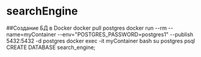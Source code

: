 # searchEngine

##Создание БД в Docker
docker pull postgres
docker run --rm --name=myContainer --env="POSTGRES_PASSWORD=postgres1" --publish 5432:5432 -d postgres
docker exec -it myContainer bash
su postgres
psql
CREATE DATABASE search_engine;